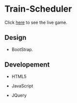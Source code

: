 # Train-Scheduler

Click [here](https://jasonaron.github.io/Train-Scheduler/.) to see the live game.


<h2>Design</h2>

* BootStrap.


<h2>Developement</h2>

* HTML5

* JavaScript
 
* JQuery
